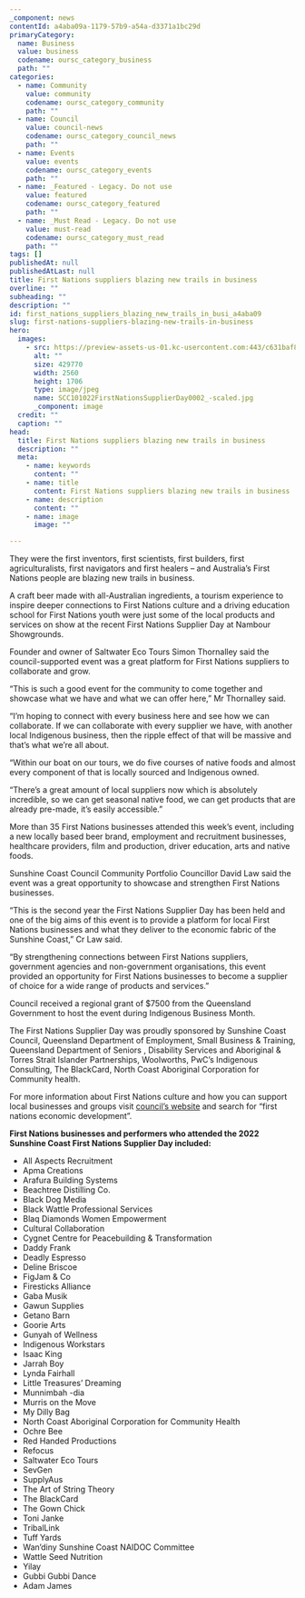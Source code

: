 ```yaml
---
_component: news
contentId: a4aba09a-1179-57b9-a54a-d3371a1bc29d
primaryCategory:
  name: Business
  value: business
  codename: oursc_category_business
  path: ""
categories:
  - name: Community
    value: community
    codename: oursc_category_community
    path: ""
  - name: Council
    value: council-news
    codename: oursc_category_council_news
    path: ""
  - name: Events
    value: events
    codename: oursc_category_events
    path: ""
  - name: _Featured - Legacy. Do not use
    value: featured
    codename: oursc_category_featured
    path: ""
  - name: _Must Read - Legacy. Do not use
    value: must-read
    codename: oursc_category_must_read
    path: ""
tags: []
publishedAt: null
publishedAtLast: null
title: First Nations suppliers blazing new trails in business
overline: ""
subheading: ""
description: ""
id: first_nations_suppliers_blazing_new_trails_in_busi_a4aba09
slug: first-nations-suppliers-blazing-new-trails-in-business
hero:
  images:
    - src: https://preview-assets-us-01.kc-usercontent.com:443/c631baf8-1b46-001f-580c-d0001b68b4a8/a946f0e5-6f67-4a38-b312-4373ae3241e2/SCC101022FirstNationsSupplierDay0002_-scaled.jpg
      alt: ""
      size: 429770
      width: 2560
      height: 1706
      type: image/jpeg
      name: SCC101022FirstNationsSupplierDay0002_-scaled.jpg
      _component: image
  credit: ""
  caption: ""
head:
  title: First Nations suppliers blazing new trails in business
  description: ""
  meta:
    - name: keywords
      content: ""
    - name: title
      content: First Nations suppliers blazing new trails in business
    - name: description
      content: ""
    - name: image
      image: ""

---
```

They were the first inventors, first scientists, first builders, first agriculturalists, first navigators and first healers – and Australia’s First Nations people are blazing new trails in business.

A craft beer made with all-Australian ingredients, a tourism experience to inspire deeper connections to First Nations culture and a driving education school for First Nations youth were just some of the local products and services on show at the recent First Nations Supplier Day at Nambour Showgrounds.

Founder and owner of Saltwater Eco Tours Simon Thornalley said the council-supported event was a great platform for First Nations suppliers to collaborate and grow. 

“This is such a good event for the community to come together and showcase what we have and what we can offer here,” Mr Thornalley said.

“I’m hoping to connect with every business here and see how we can collaborate. If we can collaborate with every supplier we have, with another local Indigenous business, then the ripple effect of that will be massive and that’s what we’re all about.

“Within our boat on our tours, we do five courses of native foods and almost every component of that is locally sourced and Indigenous owned.

“There’s a great amount of local suppliers now which is absolutely incredible, so we can get seasonal native food, we can get products that are already pre-made, it’s easily accessible.”

More than 35 First Nations businesses attended this week’s event, including a new locally based beer brand, employment and recruitment businesses, healthcare providers, film and production, driver education, arts and native foods.       

Sunshine Coast Council Community Portfolio Councillor David Law said the event was a great opportunity to showcase and strengthen First Nations businesses.

“This is the second year the First Nations Supplier Day has been held and one of the big aims of this event is to provide a platform for local First Nations businesses and what they deliver to the economic fabric of the Sunshine Coast,” Cr Law said.         

“By strengthening connections between First Nations suppliers, government agencies and non-government organisations, this event provided an opportunity for First Nations businesses to become a supplier of choice for a wide range of products and services.”

Council received a regional grant of $7500 from the Queensland Government to host the event during Indigenous Business Month.

The First Nations Supplier Day was proudly sponsored by Sunshine Coast Council, Queensland Department of Employment, Small Business & Training, Queensland Department of Seniors , Disability Services and Aboriginal & Torres Strait Islander Partnerships, Woolworths, PwC’s Indigenous Consulting, The BlackCard, North Coast Aboriginal Corporation for Community health.

For more information about First Nations culture and how you can support local businesses and groups visit [council’s website](https://www.sunshinecoast.qld.gov.au/Living-and-Community/First-Nations-Partnerships/Strategic-pathways/First-Nations-economic-development)
&#x20;and search for “first nations economic development”.

**First Nations businesses and performers who attended the 2022 Sunshine Coast First Nations Supplier Day included:**

*   All Aspects Recruitment
*   A﻿pma Creations
*   Arafura Building Systems
*   Beachtree Distilling Co.
*   Black Dog Media
*   Black Wattle Professional Services
*   Blaq Diamonds Women Empowerment
*   Cultural Collaboration
*   Cygnet Centre for Peacebuilding & Transformation
*   Daddy Frank
*   Deadly Espresso
*   Deline Briscoe
*   FigJam & Co
*   Firesticks Alliance
*   Gaba Musik
*   Gawun Supplies
*   Getano Barn
*   G﻿oorie Arts
*   Gunyah of Wellness
*   Indigenous Workstars
*   Isaac King
*   Jarrah Boy
*   Lynda Fairhall
*   Little Treasures’ Dreaming
*   Munnimbah -dia
*   Murris on the Move
*   My Dilly Bag
*   North Coast Aboriginal Corporation for Community Health
*   Ochre Bee
*   Red Handed Productions
*   Refocus
*   Saltwater Eco Tours
*   SevGen
*   SupplyAus
*   The Art of String Theory
*   The BlackCard
*   The Gown Chick
*   Toni Janke
*   TribalLink
*   Tuff Yards
*   Wan’diny Sunshine Coast NAIDOC Committee
*   Wattle Seed Nutrition
*   Yilay
*   Gubbi Gubbi Dance
*   Adam James
